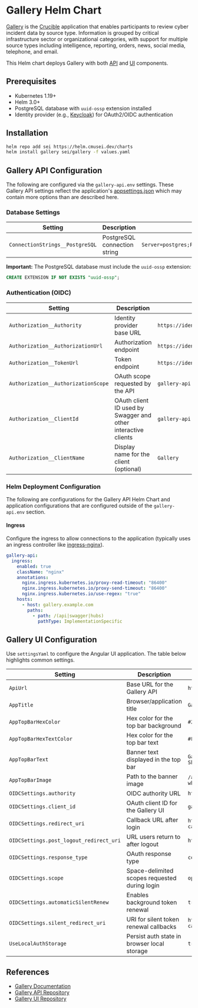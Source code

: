 # Gallery Helm Chart

[Gallery](https://cmu-sei.github.io/crucible/gallery/) is the [Crucible](https://cmu-sei.github.io/crucible/) application that enables participants to review cyber incident data by source type. Information is grouped by critical infrastructure sector or organizational categories, with support for multiple source types including intelligence, reporting, orders, news, social media, telephone, and email.

This Helm chart deploys Gallery with both [API](https://github.com/cmu-sei/Gallery.Api) and [UI](https://github.com/cmu-sei/Gallery.Ui) components.

## Prerequisites

- Kubernetes 1.19+
- Helm 3.0+
- PostgreSQL database with `uuid-ossp` extension installed
- Identity provider (e.g., [Keycloak](https://www.keycloak.org/)) for OAuth2/OIDC authentication

## Installation

```bash
helm repo add sei https://helm.cmusei.dev/charts
helm install gallery sei/gallery -f values.yaml
```

## Gallery API Configuration

The following are configured via the `gallery-api.env` settings. These Gallery API settings reflect the application's [appsettings.json](https://github.com/cmu-sei/Gallery.Api/blob/development/Gallery.Api/appsettings.json) which may contain more options than are described here.

### Database Settings

| Setting | Description | Example |
|---------|-------------|---------|
| `ConnectionStrings__PostgreSQL` | PostgreSQL connection string | `Server=postgres;Port=5432;Database=gallery;Username=gallery;Password=PASSWORD;` |

**Important:** The PostgreSQL database must include the `uuid-ossp` extension:

```sql
CREATE EXTENSION IF NOT EXISTS "uuid-ossp";
```

### Authentication (OIDC)

| Setting | Description | Example |
|---------|-------------|---------|
| `Authorization__Authority` | Identity provider base URL | `https://identity.example.com` |
| `Authorization__AuthorizationUrl` | Authorization endpoint | `https://identity.example.com/connect/authorize` |
| `Authorization__TokenUrl` | Token endpoint | `https://identity.example.com/connect/token` |
| `Authorization__AuthorizationScope` | OAuth scope requested by the API | `gallery-api` |
| `Authorization__ClientId` | OAuth client ID used by Swagger and other interactive clients | `gallery-api` |
| `Authorization__ClientName` | Display name for the client (optional) | `Gallery` |


### Helm Deployment Configuration

The following are configurations for the Gallery API Helm Chart and application configurations that are configured outside of the `gallery-api.env` section.

#### Ingress

Configure the ingress to allow connections to the application (typically uses an ingress controller like [ingress-nginx](https://github.com/kubernetes/ingress-nginx)).

```yaml
gallery-api:
  ingress:
    enabled: true
    className: "nginx"
    annotations:
      nginx.ingress.kubernetes.io/proxy-read-timeout: "86400"
      nginx.ingress.kubernetes.io/proxy-send-timeout: "86400"
      nginx.ingress.kubernetes.io/use-regex: "true"
    hosts:
      - host: gallery.example.com
        paths:
          - path: /(api|swagger|hubs)
            pathType: ImplementationSpecific
```


## Gallery UI Configuration

Use `settingsYaml` to configure the Angular UI application. The table below highlights common settings.

| Setting | Description | Example |
|---------|-------------|---------|
| `ApiUrl` | Base URL for the Gallery API | `https://gallery.example.com` |
| `AppTitle` | Browser/application title | `Gallery` |
| `AppTopBarHexColor` | Hex color for the top bar background | `#2d69b4` |
| `AppTopBarHexTextColor` | Hex color for the top bar text | `#FFFFFF` |
| `AppTopBarText` | Banner text displayed in the top bar | `Gallery - Exercise Information Sharing` |
| `AppTopBarImage` | Path to the banner image | `/assets/img/monitor-dashboard-white.png` |
| `OIDCSettings.authority` | OIDC authority URL | `https://identity.example.com/` |
| `OIDCSettings.client_id` | OAuth client ID for the Gallery UI | `gallery-ui` |
| `OIDCSettings.redirect_uri` | Callback URL after login | `https://gallery.example.com/auth-callback` |
| `OIDCSettings.post_logout_redirect_uri` | URL users return to after logout | `https://gallery.example.com` |
| `OIDCSettings.response_type` | OAuth response type | `code` |
| `OIDCSettings.scope` | Space-delimited scopes requested during login | `openid profile gallery` |
| `OIDCSettings.automaticSilentRenew` | Enables background token renewal | `true` |
| `OIDCSettings.silent_redirect_uri` | URI for silent token renewal callbacks | `https://gallery.example.com/auth-callback-silent` |
| `UseLocalAuthStorage` | Persist auth state in browser local storage | `true` |


## References

- [Gallery Documentation](https://cmu-sei.github.io/crucible/gallery/)
- [Gallery API Repository](https://github.com/cmu-sei/Gallery.Api)
- [Gallery UI Repository](https://github.com/cmu-sei/Gallery.Ui)
